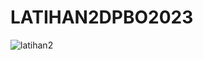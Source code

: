 # LATIHAN2DPBO2023
![latihan2](https://user-images.githubusercontent.com/100661834/220265485-9051530e-8bd2-4eac-ad0c-e2a68919b2f0.png)
